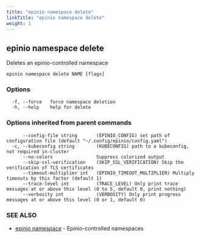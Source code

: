 ```yaml
---
title: "epinio namespace delete"
linkTitle: "epinio namespace delete"
weight: 1
---
```

## epinio namespace delete

Deletes an epinio-controlled namespace

```
epinio namespace delete NAME [flags]
```

### Options

```
  -f, --force   force namespace deletion
  -h, --help    help for delete
```

### Options inherited from parent commands

```
      --config-file string       (EPINIO_CONFIG) set path of configuration file (default "~/.config/epinio/config.yaml")
  -c, --kubeconfig string        (KUBECONFIG) path to a kubeconfig, not required in-cluster
      --no-colors                Suppress colorized output
      --skip-ssl-verification    (SKIP_SSL_VERIFICATION) Skip the verification of TLS certificates
      --timeout-multiplier int   (EPINIO_TIMEOUT_MULTIPLIER) Multiply timeouts by this factor (default 1)
      --trace-level int          (TRACE_LEVEL) Only print trace messages at or above this level (0 to 5, default 0, print nothing)
      --verbosity int            (VERBOSITY) Only print progress messages at or above this level (0 or 1, default 0)
```

### SEE ALSO

* [epinio namespace](epinio_namespace.md)	 - Epinio-controlled namespaces

